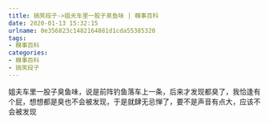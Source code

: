```yaml
---
title: 搞笑段子->姐夫车里一股子臭鱼味 | 糗事百科
date: 2020-01-13 15:32:15
urlname: 0e356823c1482164881d1cda55385320
tags: 
- 糗事百科
categories:
- 糗事百科
- 搞笑段子
---
```

姐夫车里一股子臭鱼味，说是前阵钓鱼落车上一条，后来才发现都臭了，我恰逢有个屁，想想都是臭也不会被发现，于是就肆无忌惮了，要不是声音有点大，应该不会被发现


